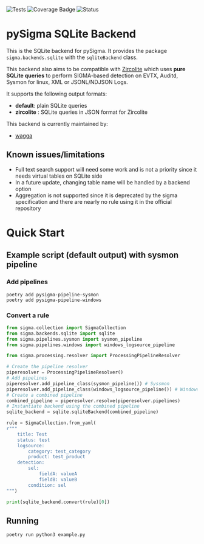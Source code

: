 ![Tests](https://github.com/wagga40/pySigma-backend-sqlite/actions/workflows/test.yml/badge.svg)
![Coverage Badge](https://img.shields.io/endpoint?url=https://gist.githubusercontent.com/wagga40/2ec45ded898fa11f2c42bcb9d2b163cf/raw/test.json)
![Status](https://img.shields.io/badge/Status-pre--release-orange)

# pySigma SQLite Backend

This is the SQLite backend for pySigma. It provides the package `sigma.backends.sqlite` with the `sqliteBackend` class.

This backend also aims to be compatible with [Zircolite](https://github.com/wagga40/Zircolite) which uses **pure SQLite queries** to perform SIGMA-based detection on EVTX, Auditd, Sysmon for linux, XML or JSONL/NDJSON Logs.

It supports the following output formats:

* **default**: plain SQLite queries
* **zircolite** : SQLite queries in JSON format for Zircolite

This backend is currently maintained by:

* [wagga](https://github.com/wagga40/)

## Known issues/limitations

* Full text search support will need some work and is not a priority since it needs virtual tables on SQLite side
* In a future update, changing table name will be handled by a backend option
* Aggregation is not supported since it is deprecated by the sigma specification and there are nearly no rule using it in the official repository

# Quick Start 

## Example script (default output) with sysmon pipeline

### Add pipelines 

```shell
poetry add pysigma-pipeline-sysmon
poetry add pysigma-pipeline-windows
```

### Convert a rule

```python 
from sigma.collection import SigmaCollection
from sigma.backends.sqlite import sqlite
from sigma.pipelines.sysmon import sysmon_pipeline
from sigma.pipelines.windows import windows_logsource_pipeline

from sigma.processing.resolver import ProcessingPipelineResolver

# Create the pipeline resolver
piperesolver = ProcessingPipelineResolver()
# Add pipelines
piperesolver.add_pipeline_class(sysmon_pipeline()) # Syssmon  
piperesolver.add_pipeline_class(windows_logsource_pipeline()) # Windows
# Create a combined pipeline
combined_pipeline = piperesolver.resolve(piperesolver.pipelines)
# Instantiate backend using the combined pipeline
sqlite_backend = sqlite.sqliteBackend(combined_pipeline)

rule = SigmaCollection.from_yaml(
r"""
    title: Test
    status: test
    logsource:
        category: test_category
        product: test_product
    detection:
        sel:
            fieldA: valueA
            fieldB: valueB
        condition: sel
""")

print(sqlite_backend.convert(rule)[0])

```

## Running

```shell
poetry run python3 example.py
```
